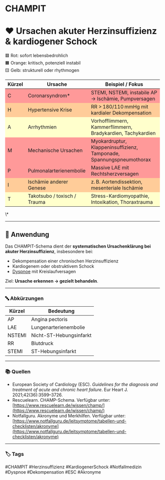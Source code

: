 # CHAMPIT

# ❤️ Ursachen akuter Herzinsuffizienz & kardiogener Schock

🟥 Rot: sofort lebensbedrohlich  
🟧 Orange: kritisch, potenziell instabil  
🟨 Gelb: strukturell oder rhythmogen

<table>
  <thead>
    <tr>
      <th>Kürzel</th>
      <th>Ursache</th>
      <th>Beispiel / Fokus</th>
    </tr>
  </thead>
  <tbody>
    <tr style="background-color:#ff9999">
      <td>C</td>
      <td>Coronarsyndrom*</td>
      <td>STEMI, NSTEMI, instabile AP → Ischämie, Pumpversagen</td>
    </tr>
    <tr style="background-color:#ffcc99">
      <td>H</td>
      <td>Hypertensive Krise</td>
      <td>RR > 180/110 mmHg mit kardialer Dekompensation</td>
    </tr>
    <tr style="background-color:#ffffcc">
      <td>A</td>
      <td>Arrhythmien</td>
      <td>Vorhofflimmern, Kammerflimmern, Bradykardien, Tachykardien</td>
    </tr>
    <tr style="background-color:#ff9999">
      <td>M</td>
      <td>Mechanische Ursachen</td>
      <td>Myokardruptur, Klappeninsuffizienz, Tamponade, Spannungspneumothorax</td>
    </tr>
    <tr style="background-color:#ff9999">
      <td>P</td>
      <td>Pulmonalarterienembolie</td>
      <td>Massive LAE mit Rechtsherzversagen</td>
    </tr>
    <tr style="background-color:#ffcc99">
      <td>I</td>
      <td>Ischämie anderer Genese</td>
      <td>z. B. Aortendissektion, mesenteriale Ischämie</td>
    </tr>
    <tr style="background-color:#ffffcc">
      <td>T</td>
      <td>Takotsubo / toxisch / Trauma</td>
      <td>Stress-Kardiomyopathie, Intoxikation, Thoraxtrauma</td>
    </tr>
  </tbody>
</table>
\*

---

## 🧠 Anwendung

Das CHAMPIT-Schema dient der **systematischen Ursachenklärung bei akuter Herzinsuffizienz**, insbesondere bei:

- Dekompensation einer chronischen Herzinsuffizienz  
- Kardiogenem oder obstruktivem Schock  
- [Dyspnoe](Dyspnoe.md) mit Kreislaufversagen

Ziel: **Ursache erkennen → gezielt behandeln**.

---

### 🔤 Abkürzungen

| Kürzel | Bedeutung                          |
|--------|-------------------------------------|
| AP     | Angina pectoris                    |
| LAE    | Lungenarterienembolie              |
| NSTEMI | Nicht-ST-Hebungsinfarkt            |
| RR     | Blutdruck                          |
| STEMI  | ST-Hebungsinfarkt                  |

---

### 📚 Quellen
- European Society of Cardiology (ESC). *Guidelines for the diagnosis and treatment of acute and chronic heart failure*. Eur Heart J. 2021;42(36):3599–3726.  
- Rescuelearn. CHAMP-Schema. Verfügbar unter: [https://www.rescuelearn.de/wissen/champ/](https://www.rescuelearn.de/wissen/champ/)  
- Notfallguru. Akronyme und Merkhilfen. Verfügbar unter: [https://www.notfallguru.de/leitsymptome/tabellen-und-checklisten/akronyme](https://www.notfallguru.de/leitsymptome/tabellen-und-checklisten/akronyme)

---

### 🏷️ Tags
#CHAMPIT #Herzinsuffizienz #KardiogenerSchock #Notfallmedizin #Dyspnoe #Dekompensation #ESC #Akronyme
